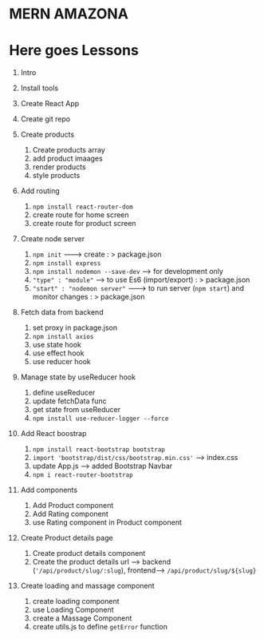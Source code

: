 # MERN AMAZONA

# Here goes Lessons

1. Intro
2. Install tools
3. Create React App
4. Create git repo
5. Create products
    1. Create products array
    2. add product imaages
    3. render products
    4. style products

6. Add routing
    1. `npm install react-router-dom`
    2. create route for home screen
    3. create route for product screen 

7. Create node server
    1. `npm init` ---> create : > package.json
    2. `npm install express`
    3. `npm install nodemon --save-dev` --> for development only
    4. `"type" : "module"` --> to use Es6 (import/export) : > package.json
    5. `"start" : "nodemon server"` ---> to run server (`npm start`)  and monitor changes : > package.json

8. Fetch data from backend
    1. set proxy in package.json
    2. `npm install axios`
    3. use state hook
    4. use effect hook
    5. use reducer hook

9. Manage state by  useReducer hook
    1. define useReducer
    2. update fetchData func
    3. get state from useReducer
    4. `npm install use-reducer-logger --force`

10. Add React boostrap
    1. `npm install react-bootstrap bootstrap`
    2. `import 'bootstrap/dist/css/bootstrap.min.css'` --> index.css
    3. update App.js --> added Bootstrap Navbar
    4. `npm i react-router-bootstrap`

11. Add components  
    1. Add Product component
    2. Add Rating component
    3. use Rating component in Product component

12. Create Product details page
    1. Create product details component
    2. Create the product details url --> backend (`'/api/product/slug/:slug`), frontend--> `/api/product/slug/${slug}`

13. Create loading and massage component
    1. create loading component
    2. use Loading Component
    3. create a Massage Component
    4. create utils.js to define `getError` function 